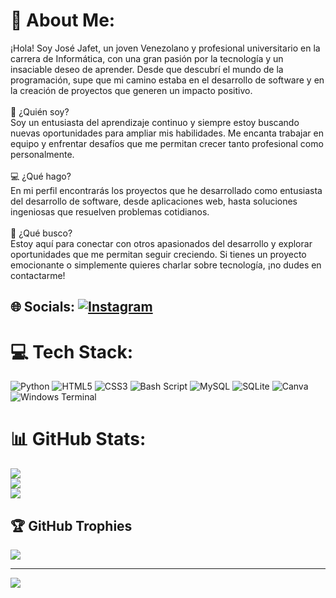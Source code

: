 # 💫 About Me:
¡Hola! Soy José Jafet, un joven Venezolano y profesional universitario en la carrera de Informática, con una gran pasión por la tecnología y un insaciable deseo de aprender. Desde que descubrí el mundo de la programación, supe que mi camino estaba en el desarrollo de software y en la creación de proyectos que generen un impacto positivo.<br><br>🌱 ¿Quién soy?<br>Soy un entusiasta del aprendizaje continuo y siempre estoy buscando nuevas oportunidades para ampliar mis habilidades. Me encanta trabajar en equipo y enfrentar desafíos que me permitan crecer tanto profesional como personalmente.<br><br>💻 ¿Qué hago?<br>En mi perfil encontrarás los proyectos que he desarrollado como entusiasta del desarrollo de software, desde aplicaciones web, hasta soluciones ingeniosas que resuelven problemas cotidianos. <br><br>🎯 ¿Qué busco?<br>Estoy aquí para conectar con otros apasionados del desarrollo y explorar oportunidades que me permitan seguir creciendo. Si tienes un proyecto emocionante o simplemente quieres charlar sobre tecnología, ¡no dudes en contactarme!


## 🌐 Socials: [![Instagram](https://img.shields.io/badge/Instagram-%23E4405F.svg?logo=Instagram&logoColor=white)](https://instagram.com/josejafet1)

# 💻 Tech Stack:
![Python](https://img.shields.io/badge/python-3670A0?style=for-the-badge&logo=python&logoColor=ffdd54) ![HTML5](https://img.shields.io/badge/html5-%23E34F26.svg?style=for-the-badge&logo=html5&logoColor=white) ![CSS3](https://img.shields.io/badge/css3-%231572B6.svg?style=for-the-badge&logo=css3&logoColor=white) ![Bash Script](https://img.shields.io/badge/bash_script-%23121011.svg?style=for-the-badge&logo=gnu-bash&logoColor=white) ![MySQL](https://img.shields.io/badge/mysql-4479A1.svg?style=for-the-badge&logo=mysql&logoColor=white) ![SQLite](https://img.shields.io/badge/sqlite-%2307405e.svg?style=for-the-badge&logo=sqlite&logoColor=white) ![Canva](https://img.shields.io/badge/Canva-%2300C4CC.svg?style=for-the-badge&logo=Canva&logoColor=white) ![Windows Terminal](https://img.shields.io/badge/Windows%20Terminal-%234D4D4D.svg?style=for-the-badge&logo=windows-terminal&logoColor=white)
# 📊 GitHub Stats:
![](https://github-readme-stats.vercel.app/api?username=Josejf04&theme=algolia&hide_border=false&include_all_commits=false&count_private=false)<br/>
![](https://github-readme-streak-stats.herokuapp.com/?user=Josejf04&theme=algolia&hide_border=false)<br/>
![](https://github-readme-stats.vercel.app/api/top-langs/?username=Josejf04&theme=algolia&hide_border=false&include_all_commits=false&count_private=false&layout=compact)

## 🏆 GitHub Trophies
![](https://github-profile-trophy.vercel.app/?username=Josejf04&theme=algolia&no-frame=false&no-bg=true&margin-w=4)

---
[![](https://visitcount.itsvg.in/api?id=Josejf04&icon=0&color=0)](https://visitcount.itsvg.in)

<!-- Proudly created with GPRM ( https://gprm.itsvg.in ) -->
